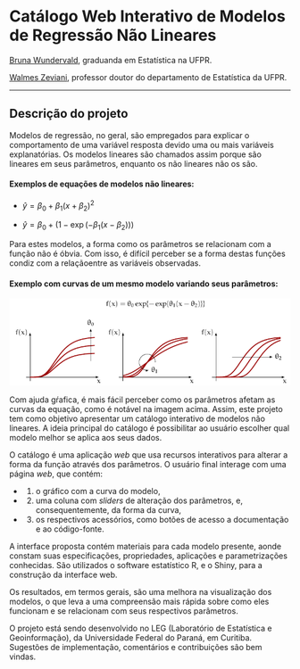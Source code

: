 # Catálogo Web Interativo de Modelos de Regressão Não Lineares #

[Bruna Wundervald](https://gitlab.c3sl.ufpr.br/u/bdw13),
graduanda em Estatística na UFPR.  

[Walmes Zeviani](https://gitlab.c3sl.ufpr.br/u/walmes),
professor doutor do departamento de Estatística da UFPR. 

****
## Descrição do projeto ##

Modelos de regressão, no geral, são empregados para explicar o 
comportamento de uma variável resposta devido uma ou mais variáveis 
explanatórias. Os modelos lineares são chamados assim porque são 
lineares em seus parâmetros, enquanto os não lineares não os são.  

#### Exemplos de equações de modelos não lineares:
- $\hat y = \beta_{0} + \beta_{1} (x +  \beta_{2})^2$

- $\hat y = \beta_{0} + (1 - \exp(-\beta_{1}(x - \beta_{2})))$

Para estes modelos, a forma como os parâmetros se relacionam com a 
função não é óbvia. Com isso, é difícil perceber se a forma destas 
funções condiz com a relaçãoentre as variáveis observadas.


#### Exemplo com curvas de um mesmo modelo variando seus parâmetros:

![](gompertz_effect.png)

Com ajuda gŕafica, é mais fácil perceber como os parâmetros afetam
as curvas da equação, como é notável na imagem acima. Assim, 
este projeto tem como objetivo apresentar um catálogo interativo de 
modelos não lineares. A ideia principal do catálogo é possibilitar ao 
usuário escolher qual modelo melhor se aplica aos seus dados.

O catálogo é uma aplicação *web* que usa recursos 
interativos para alterar a forma da função através dos parâmetros. O 
usuário final interage com uma página *web*, que contém:

  - 1. o gráfico com a curva do modelo,
  - 2. uma coluna com *sliders* de alteração dos parâmetros,
e, consequentemente, da forma da curva,
  - 3. os respectivos acessórios, como botões de acesso a 
documentação e ao código-fonte.

A interface proposta contém materiais para cada modelo presente, aonde 
constam suas especificações, propriedades, aplicações e parametrizações 
conhecidas. São utilizados o software estatístico R, e o Shiny, para 
a construção da interface web. 

Os resultados, em termos gerais, são uma melhora na visualização dos 
modelos, o que leva a uma compreensão mais rápida sobre como eles 
funcionam e se relacionam com seus respectivos  parâmetros. 

O projeto está sendo desenvolvido no LEG (Laboratório de Estatística e
Geoinformação), da Universidade Federal do Paraná, em Curitiba. 
Sugestões de implementação, comentários e contribuições são bem vindas. 